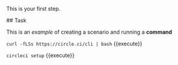 This is your first step.

## Task

This is an _example_ of creating a scenario and running a **command**

`curl -fLSs https://circle.ci/cli | bash`  {{execute}}

`circleci setup` {{execute}}
